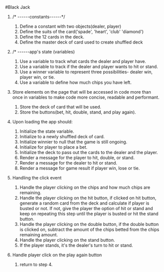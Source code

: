 #Black Jack

1. /* ------constants------*/
    1. Define a constant with two objects(dealer, player)
    2. Define the suits of the card('spade', 'heart', 'club' 'diamond')
    3. Define the 12 cards in the deck.
    4. Define the master deck of card used to create shuffled deck

2. /* ------app's state (variables)
    1. Use a variable to track what cards the dealer and player have.
    2. Use a variable to track if the dealer and player wants to hit or stand. 
    3. Use a winner variable to represent three possibilities- dealer win, player win, or tie.
    4. Use a variable to define how much chips you have left. 

3. Store elements on the page that will be accessed in code more than once in variables to make code more concise, readable and performant.
    1. Store the deck of card that will be used.
    2. Store the buttons(bet, hit, double, stand, and play again).

4. Upon loading the app should:
    1. Initialize the state variable.
    2. Initialize to a newly shuffled deck of card.
    3. Initialize winnier to null that the game is still ongoing. 
    4. Initialize for player to place a bet.
    5. Initialize the deck to pass out the cards to the dealer and the player. 
    6. Render a message for the player to hit, double, or stand.
    7. Render a message for the dealer to hit or stand.
    8. Render a message for game result if player win, lose or tie.

5. Handling the click event
    1. Handle the player clicking on the chips and how much chips are remaining. 
    2. Handle the player clicking on the hit button, if clicked on hit button, generate a random card from the deck and calculate if player is busted or not. If not, give the player the option of hit or stand and keep on repeating this step until the player is busted or hit the stand button. 
    3. Handle the player clicking on the double button, if the double button is clicked on, subtract the amount of the chips betted from the chips remaining amount. 
    4. Handle the player clicking on the stand button.
    5. If the player stands, it's the dealer's turn to hit or stand. 

6. Handle player click on the play again button
    1. return to step 4. 
